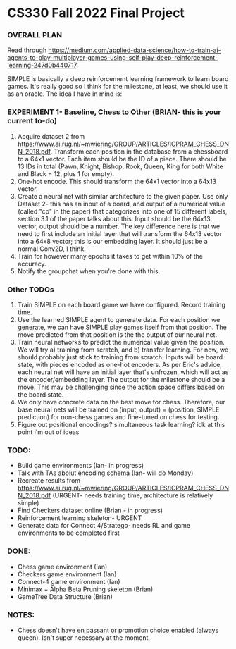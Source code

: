 # CS330 Fall 2022 Final Project

### OVERALL PLAN
Read through https://medium.com/applied-data-science/how-to-train-ai-agents-to-play-multiplayer-games-using-self-play-deep-reinforcement-learning-247d0b440717.

SIMPLE is basically a deep reinforcement learning framework to learn board games. It's really good so I think for the milestone, at least, we should use it as an oracle. The idea I have in mind is:

### EXPERIMENT 1- Baseline, Chess to Other (BRIAN- this is your current to-do)
1. Acquire dataset 2 from https://www.ai.rug.nl/~mwiering/GROUP/ARTICLES/ICPRAM_CHESS_DNN_2018.pdf. Transform each position in the database from a chessboard to a 64x1 vector. Each item should be the ID of a piece. There should be 13 IDs in total (Pawn, Knight, Bishop, Rook, Queen, King for both White and Black = 12, plus 1 for empty).
2. One-hot encode. This should transform the 64x1 vector into a 64x13 vector. 
3. Create a neural net with similar architecture to the given paper. Use only Dataset 2- this has an input of a board, and output of a numerical value (called "cp" in the paper) that categorizes into one of 15 different labels, section 3.1 of the paper talks about this. Input should be the 64x13 vector, output should be a number. The key difference here is that we need to first include an initial layer that will transform the 64x13 vector into a 64x8 vector; this is our embedding layer. It should just be a normal Conv2D, I think.
4. Train for however many epochs it takes to get within 10% of the accuracy.
5. Notify the groupchat when you're done with this.



### Other TODOs

1. Train SIMPLE on each board game we have configured. Record training time.
2. Use the learned SIMPLE agent to generate data. For each position we generate, we can have SIMPLE play games itself from that position. The move predicted from that position is the the output of our neural net. 
3. Train neural networks to predict the numerical value given the position. We will try a) training from scratch, and b) transfer learning. For now, we should probably just stick to training from scratch. Inputs will be board state, with pieces encoded as one-hot encoders. As per Eric's advice, each neural net will have an initial layer that's unfrozen, which will act as the encoder/embedding layer. The output for the milestone should be a move. This may be challenging since the action space differs based on the board state. 
4. We only have concrete data on the best move for chess. Therefore, our base neural nets will be trained on (input, output) = (position, SIMPLE prediction) for non-chess games and fine-tuned on chess for testing.
5. Figure out positional encodings? simultaneous task learning? idk at this point i'm out of ideas


### TODO:
- Build game environments (Ian- in progress)
- Talk with TAs aboiut encoding schema (Ian- will do Monday)
- Recreate results from https://www.ai.rug.nl/~mwiering/GROUP/ARTICLES/ICPRAM_CHESS_DNN_2018.pdf (URGENT- needs training time, architecture is relatively simple)
- Find Checkers dataset online (Brian - in progress)
- Reinforcement learning skeleton- URGENT
- Generate data for Connect 4/Stratego- needs RL and game environments to be completed first

### DONE:
- Chess game environment (Ian)
- Checkers game environment (Ian)
- Connect-4 game environment (Ian)
- Minimax + Alpha Beta Pruning skeleton (Brian)
- GameTree Data Structure (Brian)

### NOTES:
- Chess doesn't have en passant or promotion choice enabled (always queen). Isn't super necessary at the moment.
